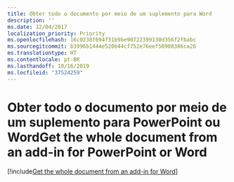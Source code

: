 ```yaml
---
title: Obter todo o documento por meio de um suplemento para Word
description: ''
ms.date: 12/04/2017
localization_priority: Priority
ms.openlocfilehash: 16c0238f694f31b9be90722399130d356f2fbabc
ms.sourcegitcommit: b3996b1444e520b44cf752e76eef50908386ca26
ms.translationtype: HT
ms.contentlocale: pt-BR
ms.lasthandoff: 10/16/2019
ms.locfileid: "37524259"
---
```

# <a name="get-the-whole-document-from-an-add-in-for-powerpoint-or-word"></a><span data-ttu-id="9988f-102">Obter todo o documento por meio de um suplemento para PowerPoint ou Word</span><span class="sxs-lookup"><span data-stu-id="9988f-102">Get the whole document from an add-in for PowerPoint or Word</span></span>

[!include[Get the whole document from an add-in for Word](../includes/file-get-the-whole-document-from-an-add-in-for-powerpoint-or-word.md)]
